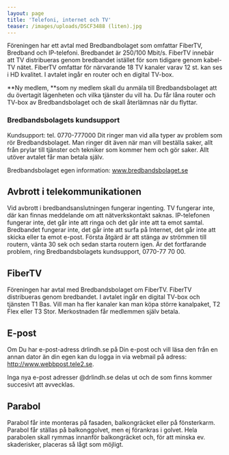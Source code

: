 ```yaml
---
layout: page
title: 'Telefoni, internet och TV'
teaser: /images/uploads/DSCF3488 (liten).jpg
---
```

Föreningen har ett avtal med Bredbandbolaget som omfattar FiberTV, Bredband och IP-telefoni. Bredbandet är 250/100 Mbit/s. FiberTV innebär att TV distribueras genom bredbandet istället för som tidigare genom kabel-TV nätet. FiberTV omfattar för närvarande 18 TV kanaler varav 12 st. kan ses i HD kvalitet. I avtalet ingår en router och en digital TV-box.

**Ny medlem, **som ny medlem skall du anmäla till Bredbandsbolaget att du övertagit lägenheten och vilka tjänster du vill ha. Du får låna router och TV-box av Bredbandsbolaget och de skall återlämnas när du flyttar.

### Bredbandsbolagets kundsupport

Kundsupport:  tel. 0770-777000
Dit ringer man vid alla typer av problem som rör Bredbandsbolaget. Man ringer dit även när man vill beställa saker, allt från prylar till tjänster och tekniker som kommer hem och gör saker. Allt utöver avtalet får man betala själv.

Bredbandsbolaget egen information: www.bredbandsbolaget.se

## Avbrott i telekommunikationen

Vid avbrott i bredbandsanslutningen fungerar ingenting. TV fungerar inte, där kan finnas meddelande om att nätverkskontakt saknas. IP-telefonen fungerar inte, det går inte att ringa och det går inte att ta emot samtal. Bredbandet fungerar inte, det går inte att surfa på Internet, det går inte att skicka eller ta emot e-post. Första åtgärd är att stänga av strömmen till routern, vänta 30 sek och sedan starta routern igen.
Är det fortfarande problem, ring Bredbandsbolagets kundsupport, 0770-77 70 00.

## FiberTV

Föreningen har avtal med Bredbandsbolaget om FiberTV. FiberTV distribueras genom bredbandet. I avtalet ingår en digital TV-box och tjänsten T1 Bas. Vill man ha fler kanaler kan man köpa större kanalpaket, T2 Flex eller T3 Stor. Merkostnaden får medlemmen själv betala.

## E-post

Om Du har e-post-adress drlindh.se på Din e-post och vill läsa den från en annan dator än din egen kan du logga in via webmail på adress: http://www.webbpost.tele2.se.

Inga nya e-post adresser @drlindh.se delas ut och de som finns kommer succesivt att avvecklas.

## Parabol

Parabol får inte monteras på fasaden, balkongräcket eller på fönsterkarm. Parabol får ställas på balkonggolvet, men ej förankras i golvet. Hela parabolen skall rymmas innanför balkongräcket och, för att minska ev. skaderisker, placeras så lågt som möjligt.
